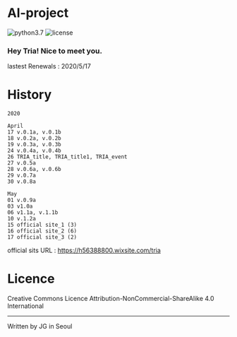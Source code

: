# AI-project

![python3.7](https://img.shields.io/badge/python-3.7.2-brightgreen)
![license](https://img.shields.io/badge/license-CC--BY--NC--SA-orange)

### Hey Tria! Nice to meet you.

lastest Renewals : 2020/5/17

# History

```
2020

April
17 v.0.1a, v.0.1b
18 v.0.2a, v.0.2b
19 v.0.3a, v.0.3b
24 v.0.4a, v.0.4b
26 TRIA_title, TRIA_title1, TRIA_event
27 v.0.5a
28 v.0.6a, v.0.6b
29 v.0.7a
30 v.0.8a

May
01 v.0.9a
03 v1.0a
06 v1.1a, v.1.1b
10 v.1.2a
15 official site_1 (3)
16 official site_2 (6)
17 official site_3 (2)
```

official sits URL : https://h56388800.wixsite.com/tria

# Licence

 Creative Commons Licence Attribution-NonCommercial-ShareAlike 4.0 International
 
---
 
 Written by JG in Seoul
